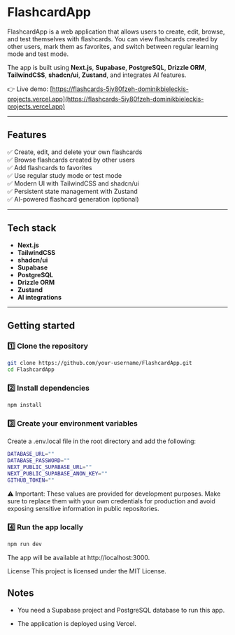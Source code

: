 # FlashcardApp

FlashcardApp is a web application that allows users to create, edit, browse, and test themselves with flashcards. You can view flashcards created by other users, mark them as favorites, and switch between regular learning mode and test mode.

The app is built using **Next.js**, **Supabase**, **PostgreSQL**, **Drizzle ORM**, **TailwindCSS**, **shadcn/ui**, **Zustand**, and integrates AI features.

👉 Live demo: [https://flashcards-5iy80fzeh-dominikbieleckis-projects.vercel.app](https://flashcards-5iy80fzeh-dominikbieleckis-projects.vercel.app)

---

## Features

✅ Create, edit, and delete your own flashcards  
✅ Browse flashcards created by other users  
✅ Add flashcards to favorites  
✅ Use regular study mode or test mode  
✅ Modern UI with TailwindCSS and shadcn/ui  
✅ Persistent state management with Zustand  
✅ AI-powered flashcard generation (optional)

---

## Tech stack

- **Next.js**
- **TailwindCSS**
- **shadcn/ui**
- **Supabase**
- **PostgreSQL**
- **Drizzle ORM**
- **Zustand**
- **AI integrations**

---

## Getting started

### 1️⃣ Clone the repository

```bash
git clone https://github.com/your-username/FlashcardApp.git
cd FlashcardApp
```

### 2️⃣ Install dependencies

```bash
npm install
```

### 3️⃣ Create your environment variables

Create a .env.local file in the root directory and add the following:

```bash
DATABASE_URL=""
DATABASE_PASSWORD=""
NEXT_PUBLIC_SUPABASE_URL=""
NEXT_PUBLIC_SUPABASE_ANON_KEY=""
GITHUB_TOKEN=""
```

⚠️ Important: These values are provided for development purposes. Make sure to replace them with your own credentials for production and avoid exposing sensitive information in public repositories.

### 4️⃣ Run the app locally

```bash
npm run dev
```

The app will be available at http://localhost:3000.

License
This project is licensed under the MIT License.

## Notes

- You need a Supabase project and PostgreSQL database to run this app.

- The application is deployed using Vercel.
